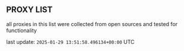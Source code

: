 ## PROXY LIST

all proxies in this list were collected from open sources and tested for functionality

last update: `2025-01-29 13:51:58.496134+00:00` UTC